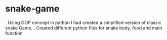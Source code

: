 # snake-game
. Using OOP concept in python I had created a simplified version of classic snake Game.
. Created different python files for snake body, food and main function
